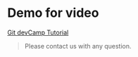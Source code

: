 # Demo for video

[Git devCamp Tutorial](https://devcamp.com)

> Please contact us with any question.